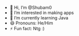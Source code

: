 - 👋 Hi, I’m @Shubam0
- 👀 I’m interested in making apps
- 🌱 I’m currently learning Java
- 😄 Pronouns: He/Him
- ⚡ Fun fact: Ntg :)

<!---
Shubam0/Shubam0 is a ✨ special ✨ repository because its `README.md` (this file) appears on your GitHub profile.
You can click the Preview link to take a look at your changes.
--->
